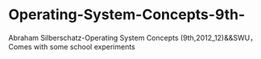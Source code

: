 # Operating-System-Concepts-9th-
Abraham Silberschatz-Operating System Concepts (9th,2012_12)&amp;&amp;SWU，Comes with some school experiments
